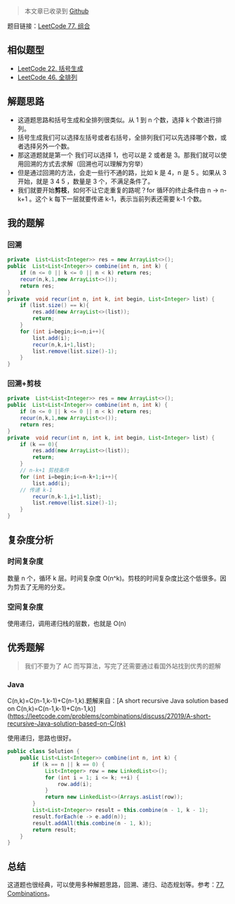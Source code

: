 > 本文章已收录到 [Github](https://github.com/lijd1995/JavaStudyCollections/tree/master/Algrithm)

题目链接：[LeetCode 77. 组合](https://leetcode-cn.com/problems/combinations/)

## 相似题型
- [LeetCode 22. 括号生成](https://zhuanlan.zhihu.com/p/141599884)
- [LeetCode 46. 全排列](https://zhuanlan.zhihu.com/p/141899658)

## 解题思路
- 这道题思路和括号生成和全排列很类似。从 1 到 n 个数，选择 k 个数进行排列。
- 括号生成我们可以选择左括号或者右括号，全排列我们可以先选择哪个数，或者选择另外一个数。
- 那这道题就是第一个 我们可以选择 1，也可以是 2 或者是 3。那我们就可以使用回溯的方式去求解（回溯也可以理解为穷举）
- 但是通过回溯的方法，会走一些行不通的路，比如 k 是 4，n 是 5 。如果从 3 开始，就是 3 4 5 ，数量是 3 个，不满足条件了。
- 我们就要开始**剪枝**，如何不让它走重复的路呢？for 循环的终止条件由 n -> n-k+1 。这个 k 每下一层就要传递 k-1，表示当前列表还需要 k-1 个数。
 
## 我的题解

### 回溯
   ```java
   private  List<List<Integer>> res = new ArrayList<>();
   public  List<List<Integer>> combine(int n, int k) {
       if (n <= 0 || k <= 0 || n < k) return res;
       recur(n,k,1,new ArrayList<>());
       return res;
   }
   private  void recur(int n, int k, int begin, List<Integer> list) {
       if (list.size() == k){
           res.add(new ArrayList<>(list));
           return;
       }
       for (int i=begin;i<=n;i++){
           list.add(i);
           recur(n,k,i+1,list);
           list.remove(list.size()-1);
       }
   }
```
### 回溯+剪枝
```java
private  List<List<Integer>> res = new ArrayList<>();
public  List<List<Integer>> combine(int n, int k) {
    if (n <= 0 || k <= 0 || n < k) return res;
    recur(n,k,1,new ArrayList<>());
    return res;
}
private  void recur(int n, int k, int begin, List<Integer> list) {
    if (k == 0){
        res.add(new ArrayList<>(list));
        return;
    }
    // n-k+1 剪枝条件
    for (int i=begin;i<=n-k+1;i++){
        list.add(i);
    // 传递 k-1
        recur(n,k-1,i+1,list);
        list.remove(list.size()-1);
    }
}
```
## 复杂度分析

### 时间复杂度
数量 n 个，循环 k 层。时间复杂度 O(n^k)。剪枝的时间复杂度比这个低很多。因为剪去了无用的分支。
### 空间复杂度
使用递归，调用递归栈的层数，也就是 O(n)

## 优秀题解

> 我们不要为了 AC 而写算法，写完了还需要通过看国外站找到优秀的题解
### Java
 C(n,k)=C(n-1,k-1)+C(n-1,k).题解来自：[A short recursive Java solution based on C(n,k)=C(n-1,k-1)+C(n-1,k)](https://leetcode.com/problems/combinations/discuss/27019/A-short-recursive-Java-solution-based-on-C(nk)
 
 使用递归，思路也很好。
```java
public class Solution {
    public List<List<Integer>> combine(int n, int k) {
        if (k == n || k == 0) {
            List<Integer> row = new LinkedList<>();
            for (int i = 1; i <= k; ++i) {
                row.add(i);
            }
            return new LinkedList<>(Arrays.asList(row));
        }
        List<List<Integer>> result = this.combine(n - 1, k - 1);
        result.forEach(e -> e.add(n));
        result.addAll(this.combine(n - 1, k));
        return result;
    }
}
```
## 总结
这道题也很经典，可以使用多种解题思路，回溯、递归、动态规划等。参考：[77. Combinations](https://leetcode.wang/leetCode-77-Combinations.html)。

